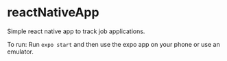 # reactNativeApp

Simple react native app to track job applications.

To run: Run `expo start` and then use the expo app on your phone or use an emulator.